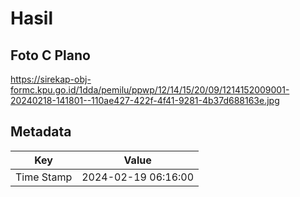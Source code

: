 # Hasil

## Foto C Plano

https://sirekap-obj-formc.kpu.go.id/1dda/pemilu/ppwp/12/14/15/20/09/1214152009001-20240218-141801--110ae427-422f-4f41-9281-4b37d688163e.jpg


## Metadata

| Key        | Value               |
| ---------- | ------------------- |
| Time Stamp | 2024-02-19 06:16:00 |




